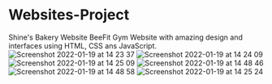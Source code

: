 # Websites-Project
Shine's Bakery Website
BeeFit Gym Website with amazing design and interfaces using HTML, CSS ans JavaScript.
![Screenshot 2022-01-19 at 14 23 37](https://user-images.githubusercontent.com/68947690/150101896-8f52654a-9917-4fbe-8794-40d7d03763fc.png)
![Screenshot 2022-01-19 at 14 24 09](https://user-images.githubusercontent.com/68947690/150101914-2e03c238-19d8-4942-a543-f0ba8246bae0.png)
![Screenshot 2022-01-19 at 14 25 09](https://user-images.githubusercontent.com/68947690/150101925-cb82c8f3-1534-48ce-93f2-731b11faa99c.png)
![Screenshot 2022-01-19 at 14 48 46](https://user-images.githubusercontent.com/68947690/150101947-11e7aeed-0450-4334-9b1c-6ebcbdff27fb.png)
![Screenshot 2022-01-19 at 14 48 58](https://user-images.githubusercontent.com/68947690/150101965-1e8ec860-bd4e-4803-b5db-99828f6e645e.png)
![Screenshot 2022-01-19 at 14 25 24](https://user-images.githubusercontent.com/68947690/150101985-e6254f74-81c7-43b0-aaf7-5350736812c4.png)





